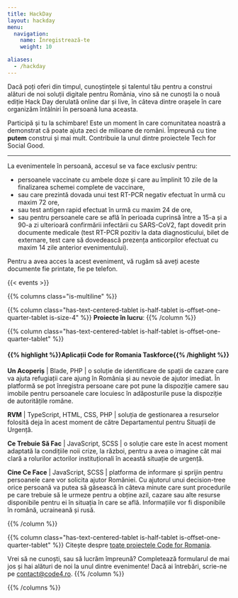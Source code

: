 ```yaml
---
title: HackDay
layout: hackday
menu:
  navigation:
    name: Înregistrează-te
    weight: 10

aliases:
  - /hackday
---
```


Dacă poți oferi din timpul, cunoștințele și talentul tău pentru a construi alături de noi soluții digitale pentru România, vino să ne cunoști la o nouă ediție Hack Day derulată online dar și live, în câteva dintre orașele în care organizăm întâlniri în persoană luna aceasta.

Participă și tu la schimbare! Este un moment în care comunitatea noastră a demonstrat că poate ajuta zeci de milioane de români. Împreună cu tine **putem** construi și mai mult. Contribuie la unul dintre proiectele Tech for Social Good.

---

La evenimentele în persoană, accesul se va face exclusiv pentru:    

* persoanele vaccinate cu ambele doze și care au împlinit 10 zile de la finalizarea schemei complete de vaccinare,
* sau care prezintă dovada unui test RT-PCR negativ efectuat în urmă cu maxim 72 ore,
* sau test antigen rapid efectuat în urmă cu maxim 24 de ore,
* sau pentru persoanele care se află în perioada cuprinsă între a 15-a și a 90-a zi ulterioară confirmării infectării cu SARS-CoV2, fapt dovedit prin documente medicale (test RT-PCR pozitiv la data diagnosticului, bilet de externare, test care să dovedească prezența anticorpilor efectuat cu maxim 14 zile anterior evenimentului).

Pentru a avea acces la acest eveniment, vă rugăm să aveți aceste documente fie printate, fie pe telefon.

{{< events >}}

{{% columns class="is-multiline" %}}

{{% column class="has-text-centered-tablet is-half-tablet is-offset-one-quarter-tablet is-size-4" %}}
**Proiecte în lucru**:
{{% /column %}}

{{% column class="has-text-centered-tablet is-half-tablet is-offset-one-quarter-tablet" %}}
#### {{% highlight %}}Aplicații Code for Romania Taskforce{{% /highlight %}}

**Un Acoperiș** | Blade, PHP | o soluție de identificare de spații de cazare care va ajuta refugiații care ajung în România și au nevoie de ajutor imediat. În platformă se pot înregistra persoane care pot pune la dispoziție camere sau imobile pentru persoanele care locuiesc în adăposturile puse la dispoziție de autoritățile române.

**RVM** | TypeScript, HTML, CSS, PHP | soluția de gestionarea a resurselor folosită deja în acest moment de către Departamentul pentru Situații de Urgență.

**Ce Trebuie Să Fac** | JavaScript, SCSS |  o soluție care este în acest moment adaptată la condițiile noii crize, la război, pentru a avea o imagine cât mai clară a rolurilor actorilor instituționali în această situație de urgență.

**Cine Ce Face** | JavaScript, SCSS | platforma de informare și sprijin pentru persoanele care vor solicita ajutor României. Cu ajutorul unui decision-tree orice persoană va putea să găsească în câteva minute care sunt procedurile pe care trebuie să le urmeze pentru a obține azil, cazare sau alte resurse disponibile pentru ei în situația în care se află. Informațiile vor fi disponibile în română, ucraineană și rusă.


{{% /column %}}

{{% column class="has-text-centered-tablet is-half-tablet is-offset-one-quarter-tablet" %}}
Citește despre [toate proiectele Code for Romania](https://code4.ro/ro/putem).

Vrei să ne cunoști, sau să lucrăm împreună? Completează formularul de mai jos și hai alături de noi la unul dintre evenimente! Dacă ai întrebări, scrie-ne pe [contact@code4.ro](mailto:contact@code4.ro).
{{% /column %}}

{{% /columns %}}
